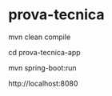 # prova-tecnica

mvn clean compile

cd prova-tecnica-app

mvn spring-boot:run

http://localhost:8080
